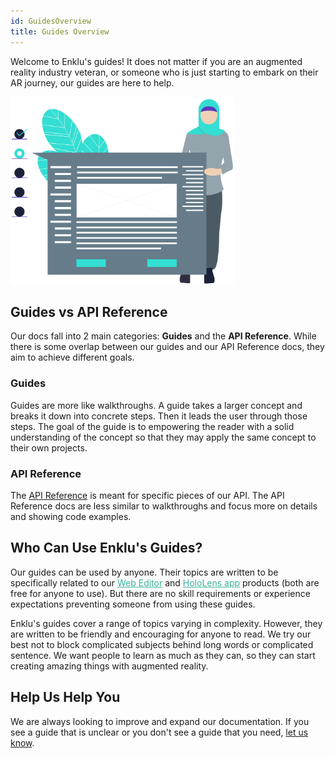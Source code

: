 ```yaml
---
id: GuidesOverview
title: Guides Overview
---
```


Welcome to Enklu's guides!  It does not matter if you are an augmented reality industry veteran, or someone who is just starting to embark on their AR journey, our guides are here to help.

<img src="/img/undraw_steps.svg" style="max-height: 300px"/>

## Guides vs API Reference

Our docs fall into 2 main categories: **Guides** and the **API Reference**.  While there is some overlap between our guides and our API Reference docs, they aim to achieve different goals.

### Guides

Guides are more like walkthroughs. A guide takes a larger concept and breaks it down into concrete steps. Then it leads the user through those steps.  The goal of the guide is to empowering the reader with a solid understanding of the concept so that they may apply the same concept to their own projects. 

### API Reference

The [API Reference](/docs/API/ScriptingLanguages) is meant for specific pieces of our API. The API Reference docs are less similar to walkthroughs and focus more on details and showing code examples.

## Who Can Use Enklu's Guides?

Our guides can be used by anyone.  Their topics are written to be specifically related to our <a style="color:#3AB29B" href="https://cloud.enklu.com/" target="_blank" rel="noopener"><u>Web Editor</u></a> and <a style="color:#3AB29B" href="https://www.microsoft.com/en-us/p/enklu/9pkhwgcx8f3n" target="_blank" rel="noopener"><u>HoloLens app</u></a> products (both are free for anyone to use).  But there are no skill requirements or experience expectations preventing someone from using these guides.

Enklu's guides cover a range of topics varying in complexity.  However, they are written to be friendly and encouraging for anyone to read.  We try our best not to block complicated subjects behind long words or complicated sentence.  We want people to learn as much as they can, so they can start creating amazing things with augmented reality.

## Help Us Help You

We are always looking to improve and expand our documentation.  If you see a guide that is unclear or you don't see a guide that you need, [let us know](/contact).

